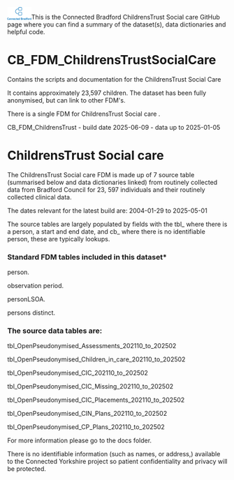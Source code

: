 <a href="https://www.bradfordresearch.nhs.uk/our-research-teams/connected-bradford/">
  <img align="left" alt="ConnectedBradford" width="55px" src="https://github.com/ShoreRob1/Images/blob/main/CB%20logo%201.png?raw=true" />
</a>

This is the Connected Bradford ChildrensTrust Social care GitHub page where you can find a summary of the dataset(s), data dictionaries and helpful code.

# CB_FDM_ChildrensTrustSocialCare

Contains the scripts and documentation for the ChildrensTrust Social Care

It contains approximately 23,597 children. The dataset has been fully anonymised, but can link to other FDM's.

There is a single FDM for ChildrensTrust Social care . 

CB_FDM_ChildrensTrust - build date 2025-06-09 - data up to 2025-01-05


# ChildrensTrust Social care
The ChildrensTrust Social care FDM is made up of 7 source table (summarised below and data dictionaries linked) from routinely collected data from Bradford Council for 23, 597 individuals and their routinely collected clinical data. 

The dates relevant for the latest build are: 2004-01-29	to 2025-05-01


The source tables are largely populated by fields with the tbl_ where there is a person, a start and end date, and cb_ where there is no identifiable person, these are typically lookups.

### Standard FDM tables included in this dataset*
person.

observation period.

personLSOA.

persons distinct.

### The source data tables are: 

tbl_OpenPseudonymised_Assessments_202110_to_202502

tbl_OpenPseudonymised_Children_in_care_202110_to_202502

tbl_OpenPseudonymised_CIC_202110_to_202502

tbl_OpenPseudonymised_CIC_Missing_202110_to_202502

tbl_OpenPseudonymised_CIC_Placements_202110_to_202502

tbl_OpenPseudonymised_CIN_Plans_202110_to_202502

tbl_OpenPseudonymised_CP_Plans_202110_to_202502


For more information please go to the docs folder. 

There is no identifiable information (such as names, or address,) available to the Connected Yorkshire project so patient confidentiality and privacy will be protected.



